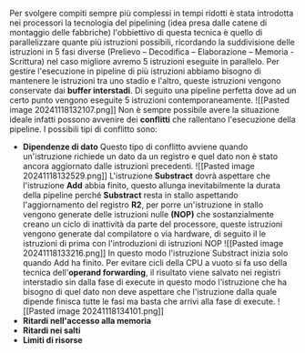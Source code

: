 
Per svolgere compiti sempre più complessi in tempi ridotti è stata introdotta nei processori la tecnologia del pipelining (idea presa dalle catene di montaggio delle fabbriche) l'obbiettivo di questa tecnica è quello di parallelizzare quante più istruzioni possibili, ricordando la suddivisione delle istruzioni in 5 fasi diverse (Prelievo – Decodifica – Elaborazione – Memoria - Scrittura) nel caso migliore avremo 5 istruzioni eseguite in parallelo. Per gestire l'esecuzione in pipeline di più istruzioni abbiamo bisogno di mantenere le istruzioni tra uno stadio e l'altro, queste istruzioni vengono conservate dai **buffer interstadi**. Di seguito una pipeline perfetta dove ad un certo punto vengono eseguite 5 istruzioni contemporaneamente.
![[Pasted image 20241118132107.png]]
Non è sempre possibile avere la situazione ideale infatti possono avvenire dei **conflitti** che rallentano l'esecuzione della pipeline. I possibili tipi di conflitto sono:
- **Dipendenze di dato**
  Questo tipo di conflitto avviene quando un'istruzione richiede un dato da un registro e quel dato non è stato ancora aggiornato dalle istruzioni precedenti.
  ![[Pasted image 20241118132529.png]]
  L'istruzione **Substract** dovrà aspettare che l'istruzione **Add** abbia finito, questo allunga inevitabilmente la durata della pipeline perché **Substract** resta in stallo aspettando l'aggiornamento del registro **R2**, per porre un'istruzione in stallo vengono generate delle istruzioni nulle **(NOP)** che sostanzialmente creano un ciclo di inattività da parte del processore, queste istruzioni vengono generate dal compilatore o via hardware, di seguito il le istruzioni di prima con l'introduzioni di istruzioni NOP 
  ![[Pasted image 20241118133216.png]]
  In questo modo l'istruzione Substract inizia solo quando Add ha finito. 
  Per evitare cicli della CPU a vuoto si fa uso della tecnica dell'**operand forwarding**, il risultato viene salvato nei registri interstadio sin dalla fase di execute in questo modo l'istruzione che ha bisogno di quel dato non deve aspettare che l'istruzione dalla quale dipende finisca tutte le fasi ma basta che arrivi alla fase di execute.
  ![[Pasted image 20241118134101.png]]
- **Ritardi nell'accesso alla memoria**
- **Ritardi nei salti**
- **Limiti di risorse**
